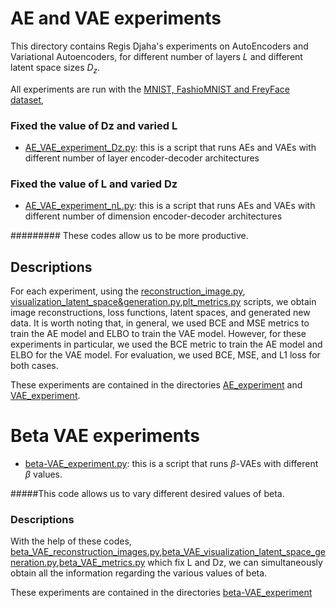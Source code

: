 # AE and VAE experiments 

This directory contains Regis Djaha's experiments on AutoEncoders and Variational Autoencoders, for different number of layers $L$ and different latent space sizes $D_z$.


All experiments are run with the [MNIST, FashioMNIST and FreyFace dataset](https://github.com/iurteaga/vae_understanding/blob/4c8eb68a58483748b52bf3d48b5755702f79069f/src/main/datasets.py), 

### Fixed the value of Dz and varied L

- [AE_VAE_experiment_Dz.py](https://github.com/iurteaga/vae_understanding/blob/8bc9ec6a21b75a0da092fa43aef4e499004ee787/script/AE_VAE_experiment_Dz.py): this is a script that runs AEs and VAEs with different number of layer encoder-decoder architectures

### Fixed the value of L and varied Dz

- [AE_VAE_experiment_nL.py](https://github.com/iurteaga/vae_understanding/blob/8bc9ec6a21b75a0da092fa43aef4e499004ee787/script/AE_VAE_experiment_nL.py): this is a script that runs AEs and VAEs with different number of dimension  encoder-decoder architectures


######### These codes allow us to be more productive.

## Descriptions

For each experiment, using the [reconstruction_image.py](https://github.com/iurteaga/vae_understanding/blob/4a10f0e86df7589f574faf954cbfaee5e6559db9/script/experiment_files/reconstruction_image.py), [visualization_latent_space&generation.py](https://github.com/iurteaga/vae_understanding/blob/6497afc21d95e215bc118ecabf39327aa383ac48/script/experiment_files/visualization_latent_space%26generation.py),[plt_metrics.py](https://github.com/iurteaga/vae_understanding/blob/86df0b577ad41b395182e68d2cdc3d4f4092f847/script/experiment_files/plt_metrics.py) scripts, we obtain image reconstructions, loss functions, latent spaces, and generated new data. It is worth noting that, in general, we used BCE and MSE metrics to train the AE model and ELBO to train the VAE model. However, for these experiments  in particular, we used the BCE metric to train the AE model and ELBO for the VAE model. For evaluation, we used BCE, MSE, and L1 loss for both cases.

These experiments are contained in the directories [AE_experiment](https://github.com/iurteaga/vae_understanding/tree/dee12e9c10dd516a78995528a2b2027ccce8cd34/results/AE_experiment_FashionMNIST/AE_L1/Dz_2) and [VAE_experiment](https://github.com/iurteaga/vae_understanding/tree/dee12e9c10dd516a78995528a2b2027ccce8cd34/results/VAE_experiment_FreyFace/VAE_L2/Dz_2). 


# Beta VAE experiments 

- [beta-VAE_experiment.py](https://github.com/iurteaga/vae_understanding/blob/8bc9ec6a21b75a0da092fa43aef4e499004ee787/script/beta_VAE_experiment.py): this is a script that runs  $\beta$-VAEs with different $\beta$ values.

#####This code allows us to vary different desired values of beta.

### Descriptions

With the help of these codes, [beta_VAE_reconstruction_images.py](https://github.com/iurteaga/vae_understanding/blob/c93581f1bd9d2ab8cc1d12a304d3315249a0c3ea/script/beta_VAE_reconstruction_image.py),[beta_VAE_visualization_latent_space_generation.py](https://github.com/iurteaga/vae_understanding/blob/86c74830e8ce3dd49df6b47112dc3dc9f5f0b72d/script/beta_VAE_visualization_latent_space_generation.py),[beta_VAE_metrics.py](https://github.com/iurteaga/vae_understanding/blob/a026a33efcd2fbe8f60f85f313078061caea51ed/script/beta_VAE_metrics.py) 
which fix L and Dz, we can simultaneously obtain all the information regarding the various values of beta.


These experiments are contained in the directories [beta-VAE_experiment](https://github.com/iurteaga/vae_understanding/tree/dee12e9c10dd516a78995528a2b2027ccce8cd34/results/beta-VAE_experiment_MNIST)


